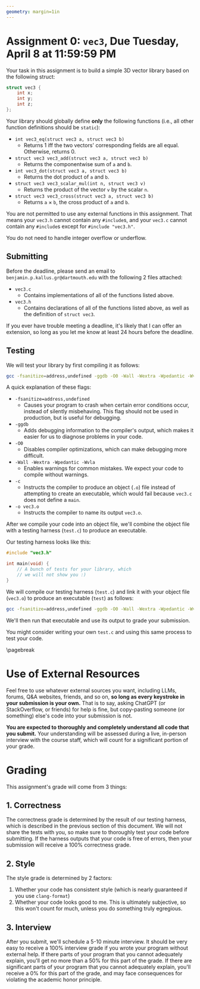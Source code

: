 ```yaml
---
geometry: margin=1in
---
```


# Assignment 0: `vec3`, Due Tuesday, April 8 at 11:59:59 PM

Your task in this assignment is to build a simple 3D vector library based on the following struct:
```C
struct vec3 {
    int x;
    int y;
    int z;
};
```

Your library should globally define **only** the following functions (i.e., all other function definitions should be `static`):

- `int vec3_eq(struct vec3 a, struct vec3 b)`
    - Returns 1 iff the two vectors' corresponding fields are all equal. Otherwise, returns 0.
- `struct vec3 vec3_add(struct vec3 a, struct vec3 b)`
    - Returns the componentwise sum of `a` and `b`.
- `int vec3_dot(struct vec3 a, struct vec3 b)`
    - Returns the dot product of `a` and `b`.
- `struct vec3 vec3_scalar_mul(int n, struct vec3 v)`
    - Returns the product of the vector `v` by the scalar `n`.
- `struct vec3 vec3_cross(struct vec3 a, struct vec3 b)`
    - Returns `a` $\times$ `b`, the cross product of `a` and `b`.

You are not permitted to use any external functions in this assignment.
That means your `vec3.h` cannot contain any `#include`s, and your `vec3.c` cannot contain any `#include`s except for `#include "vec3.h"`.

You do not need to handle integer overflow or underflow.

## Submitting

Before the deadline, please send an email to `benjamin.p.kallus.gr@dartmouth.edu` with the following 2 files attached:
- `vec3.c`
    - Contains implementations of all of the functions listed above.
- `vec3.h`
    - Contains declarations of all of the functions listed above, as well as the definition of `struct vec3`.

If you ever have trouble meeting a deadline, it's likely that I can offer an extension, so long as you let me know at least 24 hours before the deadline.

## Testing

We will test your library by first compiling it as follows:
```sh
gcc -fsanitize=address,undefined -ggdb -O0 -Wall -Wextra -Wpedantic -Wvla -c vec3.c -o vec3.o
```

A quick explanation of these flags:

- `-fsanitize=address,undefined`
    - Causes your program to crash when certain error conditions occur, instead of silently misbehaving. This flag should not be used in production, but is useful for debugging.
- `-ggdb`
    - Adds debugging information to the compiler's output, which makes it easier for us to diagnose problems in your code.
- `-O0`
    - Disables compiler optimizations, which can make debugging more difficult.
- `-Wall -Wextra -Wpedantic -Wvla`
    - Enables warnings for common mistakes. We expect your code to compile without warnings.
- `-c`
    - Instructs the compiler to produce an object (`.o`) file instead of attempting to create an executable, which would fail because `vec3.c` does not define a `main`.
- `-o vec3.o`
    - Instructs the compiler to name its output `vec3.o`.

After we compile your code into an object file, we'll combine the object file with a testing harness (`test.c`) to produce an executable.

Our testing harness looks like this:
```C
#include "vec3.h"

int main(void) {
    // A bunch of tests for your library, which
    // we will not show you :)
}
```

We will compile our testing harness (`test.c`) and link it with your object file (`vec3.o`) to produce an executable (`test`) as follows:
```sh
gcc -fsanitize=address,undefined -ggdb -O0 -Wall -Wextra -Wpedantic -Wvla test.c vec3.o -o test
```

We'll then run that executable and use its output to grade your submission.

You might consider writing your own `test.c` and using this same process to test your code.

\pagebreak

# Use of External Resources

Feel free to use whatever external sources you want, including LLMs, forums, Q&A websites, friends, and so on, **so long as every keystroke in your submission is your own.**
That is to say, asking ChatGPT (or StackOverflow, or friends) for help is fine, but copy-pasting someone (or something) else's code into your submission is not.

**You are expected to thoroughly and completely understand all code that you submit.**
Your understanding will be assessed during a live, in-person interview with the course staff, which will count for a significant portion of your grade.

# Grading

This assignment's grade will come from 3 things:

## 1. Correctness

The correctness grade is determined by the result of our testing harness, which is described in the previous section of this document.
We will not share the tests with you, so make sure to thoroughly test your code before submitting.
If the harness outputs that your code is free of errors, then your submission will receive a 100% correctness grade.

## 2. Style

The style grade is determined by 2 factors:
1. Whether your code has consistent style (which is nearly guaranteed if you use `clang-format`)
2. Whether your code looks good to me. This is ultimately subjective, so this won't count for much, unless you do something truly egregious.

## 3. Interview

After you submit, we'll schedule a 5-10 minute interview.
It should be very easy to receive a 100% interview grade if you wrote your program without external help.
If there parts of your program that you cannot adequately explain, you'll get no more than a 50% for this part of the grade.
If there are significant parts of your program that you cannot adequately explain, you'll receive a 0% for this part of the grade, and may face consequences for violating the academic honor principle.
